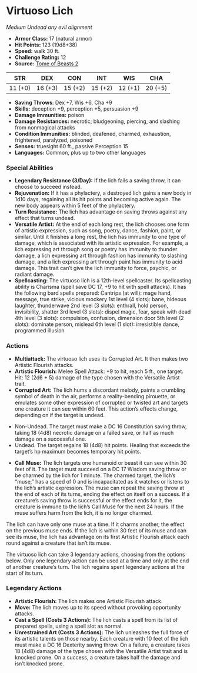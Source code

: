 # Virtuoso Lich

*Medium* *Undead* *any evil alignment*

- **Armor Class:** 17 (natural armor)
- **Hit Points:** 123 (19d8+38)
- **Speed:** walk 30 ft.
- **Challenge Rating:** 12
- **Source:** [Tome of Beasts 2](https://koboldpress.com/kpstore/product/tome-of-beasts-2-for-5th-edition/)

| STR | DEX | CON | INT | WIS | CHA |
| --- | --- | --- | --- | --- | --- |
| 11 (+0) | 16 (+3) | 15 (+2) | 15 (+2) | 12 (+1) | 20 (+5) |

- **Saving Throws**: Dex +7, Wis +6, Cha +9
- **Skills:** deception +9, perception +5, persuasion +9
- **Damage Immunities:** poison
- **Damage Resistances:** necrotic; bludgeoning, piercing, and slashing from nonmagical attacks
- **Condition Immunities:** blinded, deafened, charmed, exhaustion, frightened, paralyzed, poisoned
- **Senses:** truesight 60 ft., passive Perception 15
- **Languages:** Common, plus up to two other languages
### Special Abilities
- **Legendary Resistance (3/Day):** If the lich fails a saving throw, it can choose to succeed instead.
- **Rejuvenation:** If it has a phylactery, a destroyed lich gains a new body in 1d10 days, regaining all its hit points and becoming active again. The new body appears within 5 feet of the phylactery.
- **Turn Resistance:** The lich has advantage on saving throws against any effect that turns undead.
- **Versatile Artist:** At the end of each long rest, the lich chooses one form of artistic expression, such as song, poetry, dance, fashion, paint, or similar. Until it finishes a long rest, the lich has immunity to one type of damage, which is associated with its artistic expression. For example, a lich expressing art through song or poetry has immunity to thunder damage, a lich expressing art through fashion has immunity to slashing damage, and a lich expressing art through paint has immunity to acid damage. This trait can’t give the lich immunity to force, psychic, or radiant damage.
- **Spellcasting:** The virtuoso lich is a 12th-level spellcaster. Its spellcasting ability is Charisma (spell save DC 17, +9 to hit with spell attacks). It has the following bard spells prepared: Cantrips (at will): mage hand, message, true strike, vicious mockery 1st level (4 slots): bane, hideous laughter, thunderwave 2nd level (3 slots): enthrall, hold person, invisibility, shatter 3rd level (3 slots): dispel magic, fear, speak with dead 4th level (3 slots): compulsion, confusion, dimension door 5th level (2 slots): dominate person, mislead 6th level (1 slot): irresistible dance, programmed illusion
### Actions
- **Multiattack:** The virtuoso lich uses its Corrupted Art. It then makes two Artistic Flourish attacks.
- **Artistic Flourish:** Melee Spell Attack: +9 to hit, reach 5 ft., one target. Hit: 12 (2d6 + 5) damage of the type chosen with the Versatile Artist trait.
- **Corrupted Art:** The lich hums a discordant melody, paints a crumbling symbol of death in the air, performs a reality-bending pirouette, or emulates some other expression of corrupted or twisted art and targets one creature it can see within 60 feet. This action’s effects change, depending on if the target is undead. 
* Non-Undead. The target must make a DC 16 Constitution saving throw, taking 18 (4d8) necrotic damage on a failed save, or half as much damage on a successful one. 
* Undead. The target regains 18 (4d8) hit points. Healing that exceeds the target’s hp maximum becomes temporary hit points.
- **Call Muse:** The lich targets one humanoid or beast it can see within 30 feet of it. The target must succeed on a DC 17 Wisdom saving throw or be charmed by the lich for 1 minute. The charmed target, the lich’s “muse,” has a speed of 0 and is incapacitated as it watches or listens to the lich’s artistic expression. The muse can repeat the saving throw at the end of each of its turns, ending the effect on itself on a success. If a creature’s saving throw is successful or the effect ends for it, the creature is immune to the lich’s Call Muse for the next 24 hours. If the muse suffers harm from the lich, it is no longer charmed.

The lich can have only one muse at a time. If it charms another, the effect on the previous muse ends. If the lich is within 30 feet of its muse and can see its muse, the lich has advantage on its first Artistic Flourish attack each round against a creature that isn’t its muse.

The virtuoso lich can take 3 legendary actions, choosing from the options below. Only one legendary action can be used at a time and only at the end of another creature’s turn. The lich regains spent legendary actions at the start of its turn.
### Legendary Actions
- **Artistic Flourish:** The lich makes one Artistic Flourish attack.
- **Move:** The lich moves up to its speed without provoking opportunity attacks.
- **Cast a Spell (Costs 3 Actions):** The lich casts a spell from its list of prepared spells, using a spell slot as normal.
- **Unrestrained Art (Costs 3 Actions):** The lich unleashes the full force of its artistic talents on those nearby. Each creature with 10 feet of the lich must make a DC 16 Dexterity saving throw. On a failure, a creature takes 18 (4d8) damage of the type chosen with the Versatile Artist trait and is knocked prone. On a success, a creature takes half the damage and isn’t knocked prone.
